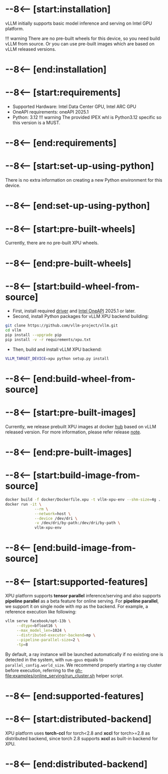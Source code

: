 # --8<-- [start:installation]

vLLM initially supports basic model inference and serving on Intel GPU platform.

!!! warning
    There are no pre-built wheels for this device, so you need build vLLM from source. Or you can use pre-built images which are based on vLLM released versions.

# --8<-- [end:installation]
# --8<-- [start:requirements]

- Supported Hardware: Intel Data Center GPU, Intel ARC GPU
- OneAPI requirements: oneAPI 2025.1
- Python: 3.12
!!! warning
    The provided IPEX whl is Python3.12 specific so this version is a MUST.

# --8<-- [end:requirements]
# --8<-- [start:set-up-using-python]

There is no extra information on creating a new Python environment for this device.

# --8<-- [end:set-up-using-python]
# --8<-- [start:pre-built-wheels]

Currently, there are no pre-built XPU wheels.

# --8<-- [end:pre-built-wheels]
# --8<-- [start:build-wheel-from-source]

- First, install required [driver](https://dgpu-docs.intel.com/driver/installation.html#installing-gpu-drivers) and [Intel OneAPI](https://www.intel.com/content/www/us/en/developer/tools/oneapi/base-toolkit.html) 2025.1 or later.
- Second, install Python packages for vLLM XPU backend building:

```bash
git clone https://github.com/vllm-project/vllm.git
cd vllm
pip install --upgrade pip
pip install -v -r requirements/xpu.txt
```

- Then, build and install vLLM XPU backend:

```bash
VLLM_TARGET_DEVICE=xpu python setup.py install
```

# --8<-- [end:build-wheel-from-source]
# --8<-- [start:pre-built-images]

Currently, we release prebuilt XPU images at docker [hub](https://hub.docker.com/r/intel/vllm/tags) based on vLLM released version. For more information, please refer release [note](https://github.com/intel/ai-containers/blob/main/vllm).

# --8<-- [end:pre-built-images]
# --8<-- [start:build-image-from-source]

```bash
docker build -f docker/Dockerfile.xpu -t vllm-xpu-env --shm-size=4g .
docker run -it \
             --rm \
             --network=host \
             --device /dev/dri \
             -v /dev/dri/by-path:/dev/dri/by-path \
             vllm-xpu-env
```

# --8<-- [end:build-image-from-source]
# --8<-- [start:supported-features]

XPU platform supports **tensor parallel** inference/serving and also supports **pipeline parallel** as a beta feature for online serving. For **pipeline parallel**, we support it on single node with mp as the backend. For example, a reference execution like following:

```bash
vllm serve facebook/opt-13b \
     --dtype=bfloat16 \
     --max_model_len=1024 \
     --distributed-executor-backend=mp \
     --pipeline-parallel-size=2 \
     -tp=8
```

By default, a ray instance will be launched automatically if no existing one is detected in the system, with `num-gpus` equals to `parallel_config.world_size`. We recommend properly starting a ray cluster before execution, referring to the <gh-file:examples/online_serving/run_cluster.sh> helper script.

# --8<-- [end:supported-features]
# --8<-- [start:distributed-backend]

XPU platform uses **torch-ccl** for torch<2.8 and **xccl** for torch>=2.8 as distributed backend, since torch 2.8 supports **xccl** as built-in backend for XPU.

# --8<-- [end:distributed-backend]
